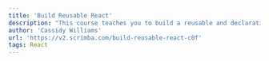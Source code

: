 ```yaml
---
title: 'Build Reusable React'
description: "This course teaches you to build a reusable and declarative React component library. It's perfect for developers who are looking to build a scalable design system for their team and product."
author: 'Cassidy Williams'
url: 'https://v2.scrimba.com/build-reusable-react-c0f'
tags: React
---
```

